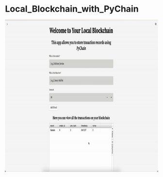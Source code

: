 # Local_Blockchain_with_PyChain


<img align="center" width="1000" height="500" src="https://github.com/CamGould/Local_Blockchain_with_PyChain/blob/main/Supplemental/ezgif.com-gif-maker.gif?raw=true">
